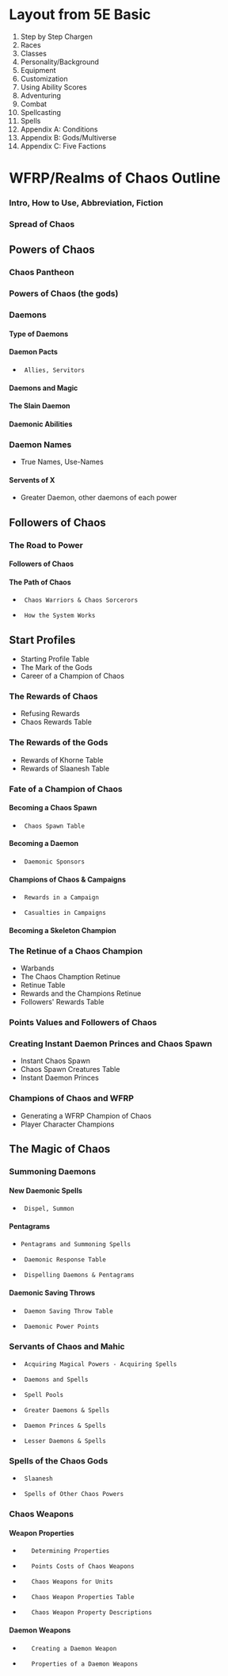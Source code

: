 


# Layout from 5E Basic
1. Step by Step Chargen
2. Races
3. Classes
4. Personality/Background
5. Equipment
6. Customization
7. Using Ability Scores
8. Adventuring
9. Combat
10. Spellcasting
11. Spells
12. Appendix A: Conditions
12. Appendix B: Gods/Multiverse
12. Appendix C: Five Factions

# WFRP/Realms of Chaos Outline

### Intro, How to Use, Abbreviation, Fiction
### Spread of Chaos
## Powers of Chaos
###  Chaos Pantheon
###  Powers of Chaos (the gods)
###  Daemons
####    Type of Daemons
####    Daemon Pacts
*      Allies, Servitors
####    Daemons and Magic
####    The Slain Daemon
####    Daemonic Abilities
###  Daemon Names
*    True Names, Use-Names
####  Servents of X
*    Greater Daemon, other daemons of each power
## Followers of Chaos
###  The Road to Power
####    Followers of Chaos
####    The Path of Chaos
*      Chaos Warriors & Chaos Sorcerors
*      How the System Works
##  Start Profiles
*    Starting Profile Table
*    The Mark of the Gods
*    Career of a Champion of Chaos
###  The Rewards of Chaos
*    Refusing Rewards
*    Chaos Rewards Table
###  The Rewards of the Gods
*    Rewards of Khorne Table
*    Rewards of Slaanesh Table
###  Fate of a Champion of Chaos
####    Becoming a Chaos Spawn
*      Chaos Spawn Table
####    Becoming a Daemon
*      Daemonic Sponsors
####    Champions of Chaos & Campaigns
*      Rewards in a Campaign
*      Casualties in Campaigns
####    Becoming a Skeleton Champion
###  The Retinue of a Chaos Champion
*    Warbands
*    The Chaos Chamption Retinue
*    Retinue Table
*    Rewards and the Champions Retinue
*    Followers' Rewards Table
###  Points Values and Followers of Chaos
###  Creating Instant Daemon Princes and Chaos Spawn
*    Instant Chaos Spawn
*    Chaos Spawn Creatures Table
*    Instant Daemon Princes
###  Champions of Chaos and WFRP
*    Generating a WFRP Champion of Chaos
*    Player Character Champions
## The Magic of Chaos
###  Summoning Daemons
####    New Daemonic Spells
*      Dispel, Summon
####    Pentagrams
*     Pentagrams and Summoning Spells
*      Daemonic Response Table
*      Dispelling Daemons & Pentagrams
####    Daemonic Saving Throws
*      Daemon Saving Throw Table
*      Daemonic Power Points
###    Servants of Chaos and Mahic
*      Acquiring Magical Powers - Acquiring Spells
*      Daemons and Spells
*      Spell Pools
*      Greater Daemons & Spells
*      Daemon Princes & Spells
*      Lesser Daemons & Spells
###    Spells of the Chaos Gods
*      Slaanesh
*      Spells of Other Chaos Powers
###    Chaos Weapons
####      Weapon Properties
*        Determining Properties
*        Points Costs of Chaos Weapons
*        Chaos Weapons for Units
*        Chaos Weapon Properties Table
*        Chaos Weapon Property Descriptions
####      Daemon Weapons
*        Creating a Daemon Weapon
*        Properties of a Daemon Weapons